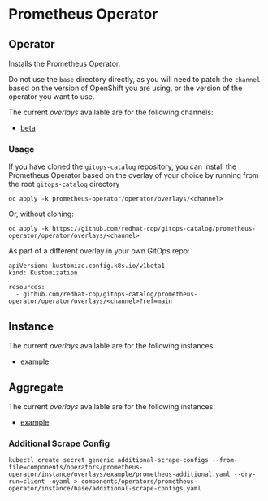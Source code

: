 # Prometheus Operator

## Operator

Installs the Prometheus Operator.

Do not use the `base` directory directly, as you will need to patch the `channel` based on the version of OpenShift you are using, or the version of the operator you want to use.

The current *overlays* available are for the following channels:
* [beta](operator/overlays/beta)

### Usage

If you have cloned the `gitops-catalog` repository, you can install the Prometheus Operator based on the overlay of your choice by running from the root `gitops-catalog` directory

```
oc apply -k prometheus-operator/operator/overlays/<channel>
```

Or, without cloning:

```
oc apply -k https://github.com/redhat-cop/gitops-catalog/prometheus-operator/operator/overlays/<channel>
```

As part of a different overlay in your own GitOps repo:

```
apiVersion: kustomize.config.k8s.io/v1beta1
kind: Kustomization

resources:
  - github.com/redhat-cop/gitops-catalog/prometheus-operator/operator/overlays/<channel>?ref=main
```

## Instance

The current *overlays* available are for the following instances:
* [example](instance/overlays/example)

## Aggregate

The current *overlays* available are for the following instances:
* [example](aggregate/overlays/example)


### Additional Scrape Config
```
kubectl create secret generic additional-scrape-configs --from-file=components/operators/prometheus-operator/instance/overlays/example/prometheus-additional.yaml --dry-run=client -oyaml > components/operators/prometheus-operator/instance/base/additional-scrape-configs.yaml
```
